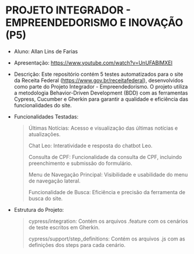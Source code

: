 # PROJETO INTEGRADOR - EMPREENDEDORISMO E INOVAÇÃO (P5)

- Aluno: Allan Lins de Farias
- Apresentação: https://www.youtube.com/watch?v=UnUFABlMXEI

  

- Descrição:
    Este repositório contém 5 testes automatizados para o site da Receita Federal (https://www.gov.br/receitafederal), desenvolvidos como parte do Projeto Integrador - Empreendedorismo.
    O projeto utiliza a metodologia Behavior-Driven Development (BDD) com as ferramentas Cypress, Cucumber e Gherkin para garantir a qualidade e eficiência das funcionalidades do site.

- Funcionalidades Testadas:
    > Últimas Notícias: Acesso e visualização das últimas notícias e atualizações.
    > 
    > Chat Leo: Interatividade e resposta do chatbot Leo.
    > 
    > Consulta de CPF: Funcionalidade da consulta de CPF, incluindo preenchimento e submissão do formulário.
    > 
    > Menu de Navegação Principal: Visibilidade e usabilidade do menu de navegação lateral.
    > 
    > Funcionalidade de Busca: Eficiência e precisão da ferramenta de busca do site.
    

- Estrutura do Projeto:
    > cypress/integration: Contém os arquivos .feature com os cenários de teste escritos em Gherkin.
    >
    > cypress/support/step_definitions: Contém os arquivos .js com as definições dos steps para cada cenário.
